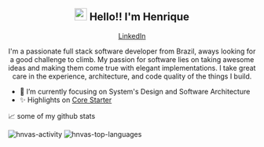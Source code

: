 <h2 align="center">
  <a href="https://www.gautamkrishnar.com/"><img src="https://media.giphy.com/media/hvRJCLFzcasrR4ia7z/giphy.gif" width="25px"></a> 
  Hello!! I'm Henrique
</h2>
<p align="center">
  <a href="https://www.linkedin.com/in/hnvas/">LinkedIn</a>
</p>

<p align="center">
I'm a passionate full stack software developer from Brazil, aways looking for a good challenge to climb. 
My passion for software lies on taking awesome ideas and making them come true with elegant implementations. 
I take great care in the experience, architecture, and code quality of the things I build.
</p>

- 👀 I’m currently focusing on System's Design and Software Architecture
- ✨ Highlights on [Core Starter](https://github.com/hnvas/core-starter)

📈 some of my github stats

<img src="https://github-readme-stats.vercel.app/api?username=hnvas&show_icons=true" alt="hnvas-activity" />
<img src="https://github-readme-stats.vercel.app/api/top-langs/?username=hnvas" alt="hnvas-top-languages" />  
